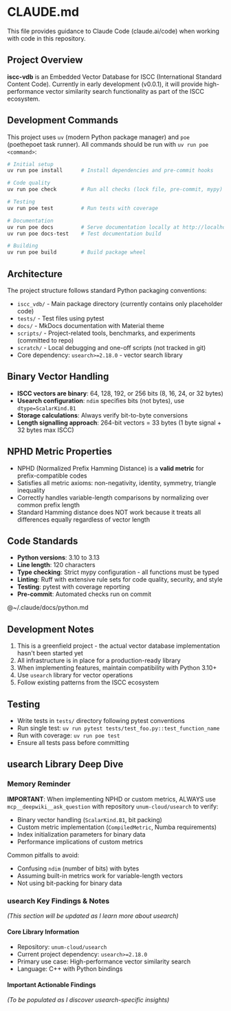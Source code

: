 # CLAUDE.md

This file provides guidance to Claude Code (claude.ai/code) when working with code in this repository.

## Project Overview

**iscc-vdb** is an Embedded Vector Database for ISCC (International Standard Content Code). Currently in early
development (v0.0.1), it will provide high-performance vector similarity search functionality as part of the
ISCC ecosystem.

## Development Commands

This project uses `uv` (modern Python package manager) and `poe` (poethepoet task runner). All commands should
be run with `uv run poe <command>`:

```bash
# Initial setup
uv run poe install      # Install dependencies and pre-commit hooks

# Code quality
uv run poe check        # Run all checks (lock file, pre-commit, mypy)

# Testing
uv run poe test         # Run tests with coverage

# Documentation
uv run poe docs         # Serve documentation locally at http://localhost:8000
uv run poe docs-test    # Test documentation build

# Building
uv run poe build        # Build package wheel
```

## Architecture

The project structure follows standard Python packaging conventions:

- `iscc_vdb/` - Main package directory (currently contains only placeholder code)
- `tests/` - Test files using pytest
- `docs/` - MkDocs documentation with Material theme
- `scripts/` - Project-related tools, benchmarks, and experiments (committed to repo)
- `scratch/` - Local debugging and one-off scripts (not tracked in git)
- Core dependency: `usearch>=2.18.0` - vector search library

## Binary Vector Handling

- **ISCC vectors are binary**: 64, 128, 192, or 256 bits (8, 16, 24, or 32 bytes)
- **Usearch configuration**: `ndim` specifies bits (not bytes), use `dtype=ScalarKind.B1`
- **Storage calculations**: Always verify bit-to-byte conversions
- **Length signalling approach**: 264-bit vectors = 33 bytes (1 byte signal + 32 bytes max ISCC)

## NPHD Metric Properties

- NPHD (Normalized Prefix Hamming Distance) is a **valid metric** for prefix-compatible codes
- Satisfies all metric axioms: non-negativity, identity, symmetry, triangle inequality
- Correctly handles variable-length comparisons by normalizing over common prefix length
- Standard Hamming distance does NOT work because it treats all differences equally regardless of vector length

## Code Standards

- **Python versions**: 3.10 to 3.13
- **Line length**: 120 characters
- **Type checking**: Strict mypy configuration - all functions must be typed
- **Linting**: Ruff with extensive rule sets for code quality, security, and style
- **Testing**: pytest with coverage reporting
- **Pre-commit**: Automated checks run on commit

@~/.claude/docs/python.md

## Development Notes

1. This is a greenfield project - the actual vector database implementation hasn't been started yet
2. All infrastructure is in place for a production-ready library
3. When implementing features, maintain compatibility with Python 3.10+
4. Use `usearch` library for vector operations
5. Follow existing patterns from the ISCC ecosystem

## Testing

- Write tests in `tests/` directory following pytest conventions
- Run single test: `uv run pytest tests/test_foo.py::test_function_name`
- Run with coverage: `uv run poe test`
- Ensure all tests pass before committing

## usearch Library Deep Dive

### Memory Reminder

**IMPORTANT**: When implementing NPHD or custom metrics, ALWAYS use `mcp__deepwiki__ask_question` with
repository `unum-cloud/usearch` to verify:

- Binary vector handling (`ScalarKind.B1`, bit packing)
- Custom metric implementation (`CompiledMetric`, Numba requirements)
- Index initialization parameters for binary data
- Performance implications of custom metrics

Common pitfalls to avoid:

- Confusing `ndim` (number of bits) with bytes
- Assuming built-in metrics work for variable-length vectors
- Not using bit-packing for binary data

### usearch Key Findings & Notes

*(This section will be updated as I learn more about usearch)*

#### Core Library Information

- Repository: `unum-cloud/usearch`
- Current project dependency: `usearch>=2.18.0`
- Primary use case: High-performance vector similarity search
- Language: C++ with Python bindings

#### Important Actionable Findings

*(To be populated as I discover usearch-specific insights)*
